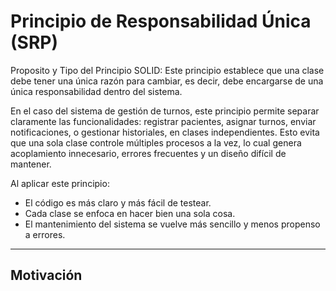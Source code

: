 # Principio de Responsabilidad Única (SRP)
Proposito y Tipo del Principio SOLID: Este principio establece que una clase debe tener una única razón para cambiar, es decir, debe encargarse de una única responsabilidad dentro del sistema.

En el caso del sistema de gestión de turnos, este principio permite separar claramente las funcionalidades: registrar pacientes, asignar turnos, enviar notificaciones, o gestionar historiales, en clases independientes. Esto evita que una sola clase controle múltiples procesos a la vez, lo cual genera acoplamiento innecesario, errores frecuentes y un diseño difícil de mantener.

Al aplicar este principio:
- El código es más claro y más fácil de testear.
- Cada clase se enfoca en hacer bien una sola cosa.
- El mantenimiento del sistema se vuelve más sencillo y menos propenso a errores.
---
## Motivación

